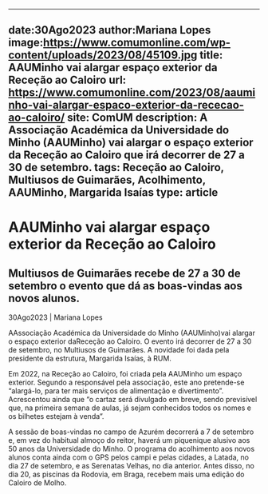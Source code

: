 
---
date:30Ago2023
author:Mariana Lopes
image:https://www.comumonline.com/wp-content/uploads/2023/08/45109.jpg
title: AAUMinho vai alargar espaço exterior da Receção ao Caloiro
url: https://www.comumonline.com/2023/08/aauminho-vai-alargar-espaco-exterior-da-rececao-ao-caloiro/
site: ComUM
description: A Associação Académica da Universidade do Minho (AAUMinho) vai alargar o espaço exterior da Receção ao Caloiro que irá decorrer de 27 a 30 de setembro.
tags: Receção ao Caloiro, Multiusos de Guimarães, Acolhimento, AAUMinho, Margarida Isaías
type: article
---


# AAUMinho vai alargar espaço exterior da Receção ao Caloiro

## Multiusos de Guimarães recebe de 27 a 30 de setembro o evento que dá as boas-vindas aos novos alunos.

30Ago2023 | Mariana Lopes

AAssociação Académica da Universidade do Minho (AAUMinho)vai alargar o espaço exterior daReceção ao Caloiro. O evento irá decorrer de 27 a 30 de setembro, no Multiusos de Guimarães. A novidade foi dada pela presidente da estrutura, Margarida Isaías, à RUM.

Em 2022, na Receção ao Caloiro, foi criada pela AAUMinho um espaço exterior. Segundo a responsável pela associação, este ano pretende-se “alargá-lo, para ter mais serviços de alimentação e divertimento”. Acrescentou ainda que “o cartaz será divulgado em breve, sendo previsível que, na primeira semana de aulas, já sejam conhecidos todos os nomes e os bilhetes estejam à venda”.

A sessão de boas-vindas no campo de Azurém decorrerá a 7 de setembro e, em vez do habitual almoço do reitor, haverá um piquenique alusivo aos 50 anos da Universidade do Minho. O programa do acolhimento aos novos alunos conta ainda com o GPS pelos campi e pelas cidades, a Latada, no dia 27 de setembro, e as Serenatas Velhas, no dia anterior. Antes disso, no dia 20, as piscinas da Rodovia, em Braga, recebem mais uma edição do Caloiro de Molho.

